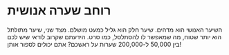 # רוחב שערה אנושית

השיער האנושי הוא מדהים. שיער חלק הוא גליל כמעט מושלם. מצד שני, שיער מתולתל הוא
יותר שטוח, מה שמאפשר לו להסתלסל, כמו סרט. הידעתם שקרוב לודאי שיש לכם בין 50,000
ל-200,000 שערות על ראשכם? אתם יכולים לספור אותן!
